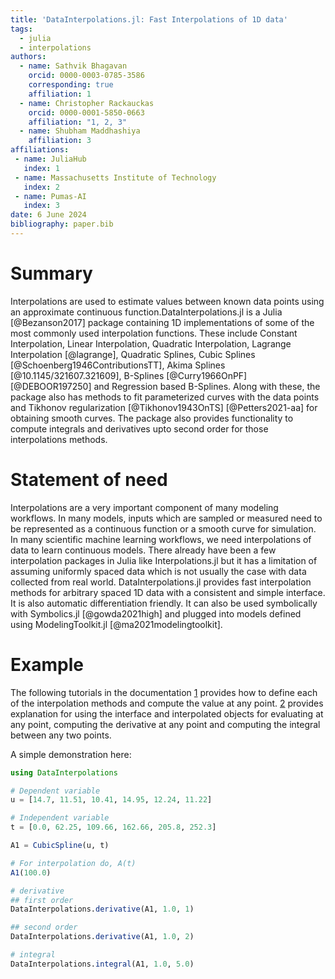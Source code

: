 ```yaml
---
title: 'DataInterpolations.jl: Fast Interpolations of 1D data'
tags:
  - julia
  - interpolations
authors:
  - name: Sathvik Bhagavan
    orcid: 0000-0003-0785-3586
    corresponding: true
    affiliation: 1
  - name: Christopher Rackauckas
    orcid: 0000-0001-5850-0663
    affiliation: "1, 2, 3"
  - name: Shubham Maddhashiya
    affiliation: 3
affiliations:
 - name: JuliaHub
   index: 1
 - name: Massachusetts Institute of Technology
   index: 2
 - name: Pumas-AI
   index: 3
date: 6 June 2024
bibliography: paper.bib
---
```


# Summary

Interpolations are used to estimate values between known data points using an approximate continuous function.DataInterpolations.jl is a Julia [@Bezanson2017] package containing 1D implementations of some of the most commonly used interpolation functions. These include Constant Interpolation, Linear Interpolation, Quadratic Interpolation, Lagrange Interpolation [@lagrange], Quadratic Splines, Cubic Splines [@Schoenberg1946ContributionsTT], Akima Splines [@10.1145/321607.321609], B-Splines [@Curry1966OnPF] [@DEBOOR197250] and Regression based B-Splines. Along with these, the package also has methods to fit parameterized curves with the data points and Tikhonov regularization [@Tikhonov1943OnTS] [@Petters2021-aa] for obtaining smooth curves. The package also provides functionality to compute integrals and derivatives upto second order for those interpolations methods.

# Statement of need

Interpolations are a very important component of many modeling workflows. In many models, inputs which are sampled or measured need to be represented as a continuous function or a smooth curve for simulation. In many scientific machine learning workflows, we need interpolations of data to learn continuous models. There already have been a few interpolation packages in Julia like Interpolations.jl but it has a limitation of assuming uniformly spaced data which is not usually the case with data collected from real world. DataInterpolations.jl provides fast interpolation methods for arbitrary spaced 1D data with a consistent and simple interface. It is also automatic differentiation friendly. It can also be used symbolically with Symbolics.jl [@gowda2021high] and plugged into models defined using ModelingToolkit.jl [@ma2021modelingtoolkit].

# Example

The following tutorials in the documentation [1](https://docs.sciml.ai/DataInterpolations/stable/methods/) provides how to define each of the interpolation methods and compute the value at any point. [2](https://docs.sciml.ai/DataInterpolations/stable/interface/) provides explanation for using the interface and interpolated objects for evaluating at any point, computing the derivative at any point and computing the integral between any two points.

A simple demonstration here:

```julia
using DataInterpolations

# Dependent variable
u = [14.7, 11.51, 10.41, 14.95, 12.24, 11.22]

# Independent variable
t = [0.0, 62.25, 109.66, 162.66, 205.8, 252.3]

A1 = CubicSpline(u, t)

# For interpolation do, A(t)
A1(100.0)

# derivative
## first order
DataInterpolations.derivative(A1, 1.0, 1)

## second order
DataInterpolations.derivative(A1, 1.0, 2)

# integral
DataInterpolations.integral(A1, 1.0, 5.0)
```
